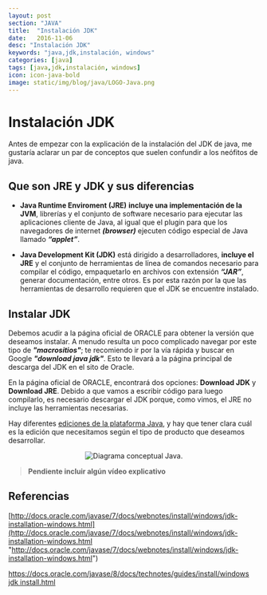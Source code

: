 ```yaml
---
layout: post
section: "JAVA"
title:  "Instalación JDK"
date:   2016-11-06
desc: "Instalación JDK"
keywords: "java,jdk,instalación, windows"
categories: [java]
tags: [java,jdk,instalación, windows]
icon: icon-java-bold
image: static/img/blog/java/LOGO-Java.png
---
```


# Instalación JDK #

Antes de empezar con la explicación de la instalación del JDK de java, me gustaría aclarar un par de conceptos que suelen confundir a los neófitos de java.

## Que son JRE y JDK y sus diferencias ##

- **Java Runtime Enviroment (JRE)** **incluye una implementación de la JVM**, librerías y el conjunto de software necesario para ejecutar las aplicaciones cliente de Java, al igual que el plugin para que los navegadores de internet ***(browser)*** ejecuten código especial de Java llamado ***“applet”***.

- **Java Development Kit (JDK)** está dirigido a desarrolladores, **incluye el JRE** y el conjunto de herramientas de línea de comandos necesario para compilar el código, empaquetarlo en archivos con extensión ***“JAR”***, generar documentación, entre otros. Es por esta razón por la que las herramientas de desarrollo requieren que el JDK se encuentre instalado.

## Instalar JDK ##

Debemos acudir a la página oficial de ORACLE para obtener la versión que deseamos instalar. A menudo resulta un poco complicado navegar por este tipo de ***"macrositios"***; te recomiendo ir por la vía rápida y buscar en Google ***"download java jdk"***. Esto te llevará a la página principal de descarga del JDK en el sito de Oracle.

<!--more-->

En la página oficial de ORACLE, encontrará dos opciones: **Download JDK** y **Download JRE**. Debido a que vamos a escribir código para luego compilarlo, es necesario descargar el JDK porque, como vimos, el JRE no incluye las herramientas necesarias.

Hay diferentes [ediciones de la plataforma Java](https://javiermartinalonso.github.io/java/2016/11/05/java-Primeros-Pasos-1.html "ediciones de la plataforma Java"), y hay que tener clara cuál es la edición que necesitamos según el tipo de producto que deseamos desarrollar.

<div style="text-align: center;">
	<img src="{{ site.baseurl }}static/img/blog/java/ediciones_java.png" class="img-thumbnail" alt="Diagrama conceptual Java."/>
</div>

> **Pendiente incluir algún vídeo explicativo**

## Referencias ##

[http://docs.oracle.com/javase/7/docs/webnotes/install/windows/jdk-installation-windows.html](http://docs.oracle.com/javase/7/docs/webnotes/install/windows/jdk-installation-windows.html "http://docs.oracle.com/javase/7/docs/webnotes/install/windows/jdk-installation-windows.html")

[https://docs.oracle.com/javase/8/docs/technotes/guides/install/windows jdk install.html](https://docs.oracle.com/javase/8/docs/technotes/guides/install/windows_jdk_install.html "https://docs.oracle.com/javase/8/docs/technotes/guides/install/windows_jdk_install.html")